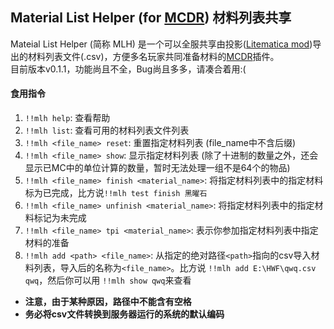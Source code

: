 ## Material List Helper (for [MCDR](https://github.com/Fallen-Breath/MCDReforged)) 材料列表共享  
Mateial List Helper (简称 MLH) 是一个可以全服共享由投影([Litematica mod](https://www.curseforge.com/minecraft/mc-mods/litematica))导出的材料列表文件(.csv)，方便多名玩家共同准备材料的[MCDR](https://github.com/Fallen-Breath/MCDReforged)插件。  
目前版本v0.1.1，功能尚且不全，Bug尚且多多，请凑合着用:(      
#### 食用指令  
1. `!!mlh help`: 查看帮助  
2. `!!mlh list`: 查看可用的材料列表文件列表  
3. `!!mlh <file_name> reset`: 重置指定材料列表 (file_name中不含后缀) 
4. `!!mlh <file_name> show`: 显示指定材料列表 (除了十进制的数量之外，还会显示已MC中的单位计算的数量，暂时无法处理一组不是64个的物品)  
5. `!!mlh <file_name> finish <material_name>`: 将指定材料列表中的指定材料标为已完成，比方说`!!mlh test finish 黑曜石`
6. `!!mlh <file_name> unfinish <material_name>`: 将指定材料列表中的指定材料标记为未完成  
7. `!!mlh <file_name> tpi <material_name>`: 表示你参加指定材料列表中指定材料的准备  
8. `!!mlh add <path> <file_name>`: 从指定的绝对路径`<path>`指向的csv导入材料列表，导入后的名称为`<file_name>`。比方说 `!!mlh add E:\HWF\qwq.csv qwq`，然后你可以用 `!!mlh show qwq`来查看
- **注意，由于某种原因，路径中不能含有空格**
- **务必将csv文件转换到服务器运行的系统的默认编码**
